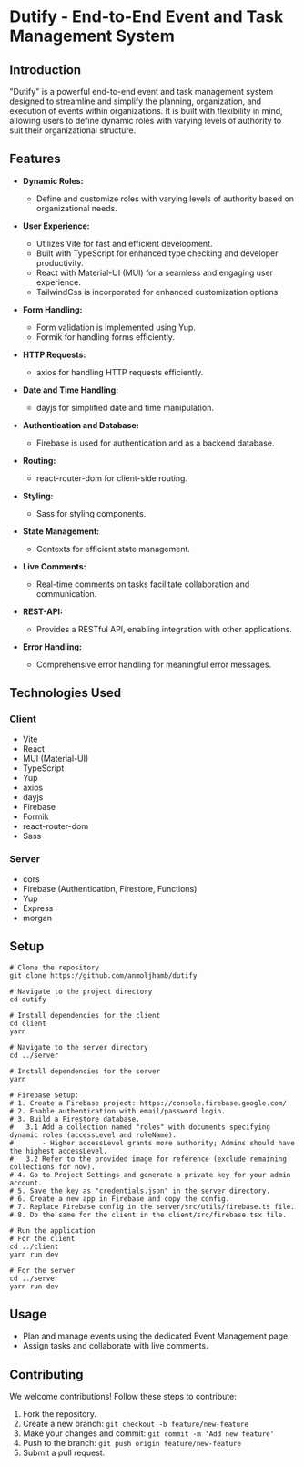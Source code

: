 # Dutify - End-to-End Event and Task Management System

## Introduction

"Dutify" is a powerful end-to-end event and task management system designed to streamline and simplify the planning, organization, and execution of events within organizations. It is built with flexibility in mind, allowing users to define dynamic roles with varying levels of authority to suit their organizational structure.

## Features

- **Dynamic Roles:**

  - Define and customize roles with varying levels of authority based on organizational needs.

- **User Experience:**
  - Utilizes Vite for fast and efficient development.
  - Built with TypeScript for enhanced type checking and developer productivity.
  - React with Material-UI (MUI) for a seamless and engaging user experience.
  - TailwindCss is incorporated for enhanced customization options.
- **Form Handling:**

  - Form validation is implemented using Yup.
  - Formik for handling forms efficiently.

- **HTTP Requests:**

  - axios for handling HTTP requests efficiently.

- **Date and Time Handling:**

  - dayjs for simplified date and time manipulation.

- **Authentication and Database:**

  - Firebase is used for authentication and as a backend database.

- **Routing:**

  - react-router-dom for client-side routing.

- **Styling:**

  - Sass for styling components.

- **State Management:**

  - Contexts for efficient state management.

- **Live Comments:**

  - Real-time comments on tasks facilitate collaboration and communication.

- **REST-API:**

  - Provides a RESTful API, enabling integration with other applications.

- **Error Handling:**
  - Comprehensive error handling for meaningful error messages.

## Technologies Used

### Client

- Vite
- React
- MUI (Material-UI)
- TypeScript
- Yup
- axios
- dayjs
- Firebase
- Formik
- react-router-dom
- Sass

### Server

- cors
- Firebase (Authentication, Firestore, Functions)
- Yup
- Express
- morgan

## Setup

```
# Clone the repository
git clone https://github.com/anmoljhamb/dutify

# Navigate to the project directory
cd dutify

# Install dependencies for the client
cd client
yarn

# Navigate to the server directory
cd ../server

# Install dependencies for the server
yarn

# Firebase Setup:
# 1. Create a Firebase project: https://console.firebase.google.com/
# 2. Enable authentication with email/password login.
# 3. Build a Firestore database.
#   3.1 Add a collection named "roles" with documents specifying dynamic roles (accessLevel and roleName).
#       - Higher accessLevel grants more authority; Admins should have the highest accessLevel.
#   3.2 Refer to the provided image for reference (exclude remaining collections for now).
# 4. Go to Project Settings and generate a private key for your admin account.
# 5. Save the key as "credentials.json" in the server directory.
# 6. Create a new app in Firebase and copy the config.
# 7. Replace Firebase config in the server/src/utils/firebase.ts file.
# 8. Do the same for the client in the client/src/firebase.tsx file.

# Run the application
# For the client
cd ../client
yarn run dev

# For the server
cd ../server
yarn run dev
```

## Usage

- Plan and manage events using the dedicated Event Management page.
- Assign tasks and collaborate with live comments.

## Contributing

We welcome contributions! Follow these steps to contribute:

1. Fork the repository.
2. Create a new branch: `git checkout -b feature/new-feature`
3. Make your changes and commit: `git commit -m 'Add new feature'`
4. Push to the branch: `git push origin feature/new-feature`
5. Submit a pull request.
